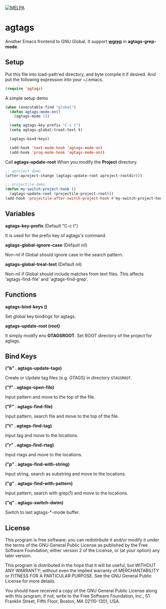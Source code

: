 [![MELPA](http://melpa.org/packages/agtags-badge.svg)](http://melpa.org/#/agtags)

agtags
========

Another Emacs frontend to GNU Global. It support [**wgrep**](https://github.com/mhayashi1120/Emacs-wgrep) in **agtags-grep-mode**.

Setup
-----

Put this file into load-path'ed directory, and byte compile it if desired. And put the following expression into your ~/.emacs.

``` el
(require 'agtags)
```

A simple setup demo

``` el
(when (executable-find "global")
  (defun agtags-mode-on()
    (agtags-mode 1))

  (setq agtags-key-prefix "C-c t")
  (setq agtags-global-treat-text t)

  (agtags-bind-keys)

  (add-hook 'text-mode-hook 'agtags-mode-on)
  (add-hook 'prog-mode-hook 'agtags-mode-on))
```

Call **agtags-update-root** When you modify the **Project** directory.

``` el
;; aproject demo
(after-aproject-change (agtags-update-root aproject-rootdir)))

;; projectile demo
(defun my-switch-project-hook ()
  (agtags-update-root (projectile-project-root)))
(add-hook 'projectile-after-switch-project-hook #'my-switch-project-hook)
```

Variables
-------

**agtags-key-prefix** (Default "C-c t")

It is used for the prefix key of agtags's command.

**agtags-global-ignore-case** (Default nil)

Non-nil if Global should ignore case in the search pattern.

**agtags-global-treat-text** (Default nil)

Non-nil if Global should include matches from text files. This affects 'agtags-find-file' and 'agtags-find-grep'.

Functions
-------

**agtags-bind-keys ()**

Set global key bindings for agtags.

**agtags-update-root (root)**

It simply modify env **GTAGSROOT**.
Set ROOT directory of the project for agtags.

Bind Keys
-------

**("b" . agtags-update-tags)**

Create or Update tag files (e.g. GTAGS) in directory `GTAGSROOT`.

**("f" . agtags-open-file)**

Input pattern and move to the top of the file.

**("F" . agtags-find-file)**

Input pattern, search file and move to the top of the file.

**("t" . agtags-find-tag)**

Input tag and move to the locations.

**("r" . agtags-find-rtag)**

Input rtags and move to the locations.

**("p" . agtags-find-with-string)**

Input string, search as substring and move to the locations.

**("g" . agtags-find-with-pattern)**

Input pattern, search with grep(1) and move to the locations.

**("q" . agtags-switch-dwim)**

Switch to last agtags-*-mode buffer.

License
-------

This program is free software; you can redistribute it and/or modify it under
the terms of the GNU General Public License as published by the Free Software
Foundation; either version 2 of the License, or (at your option) any later
version.

This program is distributed in the hope that it will be useful, but WITHOUT ANY
WARRANTY; without even the implied warranty of MERCHANTABILITY or FITNESS FOR A
PARTICULAR PURPOSE.  See the GNU General Public License for more details.

You should have received a copy of the GNU General Public License along with
this program; if not, write to the Free Software Foundation, Inc., 51 Franklin
Street, Fifth Floor, Boston, MA 02110-1301, USA.
